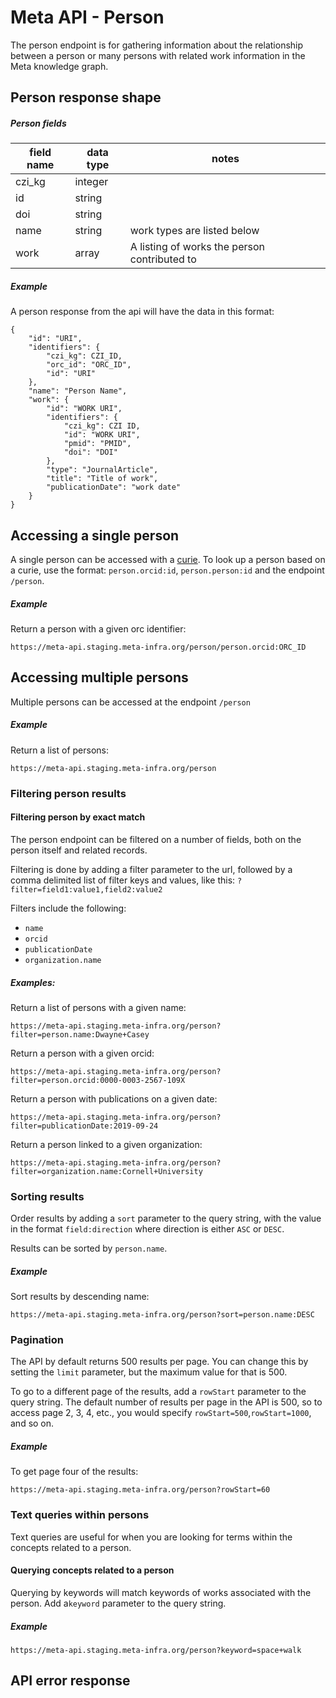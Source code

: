 # Meta API - Person

The person endpoint is for gathering information about the relationship between a person or many persons with related work information in the Meta knowledge graph.

## Person response shape

##### Person fields

|field name|data type| notes|
|----------|---------|------|
|czi_kg|integer||
|id|string||
|doi|string||
|name|string|work types are listed below|
|work|array|A listing of works the person contributed to|

##### Example


A person response from the api will have the data in this format:

```
{
    "id": "URI",
    "identifiers": {
        "czi_kg": CZI_ID,
        "orc_id": "ORC_ID",
        "id": "URI"
    },
    "name": "Person Name",
    "work": {
        "id": "WORK URI",
        "identifiers": {
            "czi_kg": CZI ID,
            "id": "WORK URI",
            "pmid": "PMID",
            "doi": "DOI"
        },
        "type": "JournalArticle",
        "title": "Title of work",
        "publicationDate": "work date"
    }
}
```

## Accessing a single person
A single person can be accessed with a [curie](https://en.wikipedia.org/wiki/CURIE). To look up a person based on a curie, use the format: `person.orcid:id`, `person.person:id` and the endpoint `/person`.

##### Example
Return a person with a given orc identifier:

`https://meta-api.staging.meta-infra.org/person/person.orcid:ORC_ID`

## Accessing multiple persons
Multiple persons can be accessed at the endpoint `/person`

##### Example
Return a list of persons:

`https://meta-api.staging.meta-infra.org/person`

### Filtering person results

#### Filtering person by exact match
The person endpoint can be filtered on a number of fields, both on the person itself and related records.

Filtering is done by adding a filter parameter to the url, followed by a comma delimited list of filter keys and values, like this: `?filter=field1:value1,field2:value2`

Filters include the following:
* `name`
* `orcid`
* `publicationDate`
* `organization.name`


##### Examples:
Return a list of persons with a given name:

`https://meta-api.staging.meta-infra.org/person?filter=person.name:Dwayne+Casey`

Return a person with a given orcid:

`https://meta-api.staging.meta-infra.org/person?filter=person.orcid:0000-0003-2567-109X`

Return a person with publications on a given date:

`https://meta-api.staging.meta-infra.org/person?filter=publicationDate:2019-09-24`

Return a person linked to a given organization:

`https://meta-api.staging.meta-infra.org/person?filter=organization.name:Cornell+University`

### Sorting results
Order results by adding a `sort` parameter to the query string, with the value in the format `field:direction` where direction is either `ASC` or `DESC`.

Results can be sorted by `person.name`.


##### Example
Sort results by descending name:

`https://meta-api.staging.meta-infra.org/person?sort=person.name:DESC`

### Pagination
The API by default returns 500 results per page. You can change this by setting the `limit` parameter, but the maximum
value for that is 500. 

To go to a different page of the results, add a `rowStart` parameter to the query string. The default number of results per page in the API is 500, so to access page 2, 3, 4, etc., you would specify `rowStart=500`,`rowStart=1000`, and so on.

##### Example
To get page four of the results:

`https://meta-api.staging.meta-infra.org/person?rowStart=60`

### Text queries within persons
Text queries are useful for when you are looking for terms within the concepts related to a person.

#### Querying concepts related to a person
Querying by keywords will match keywords of works associated with the person. Add a`keyword` parameter to the query string. 

##### Example
`https://meta-api.staging.meta-infra.org/person?keyword=space+walk`

## API error response
